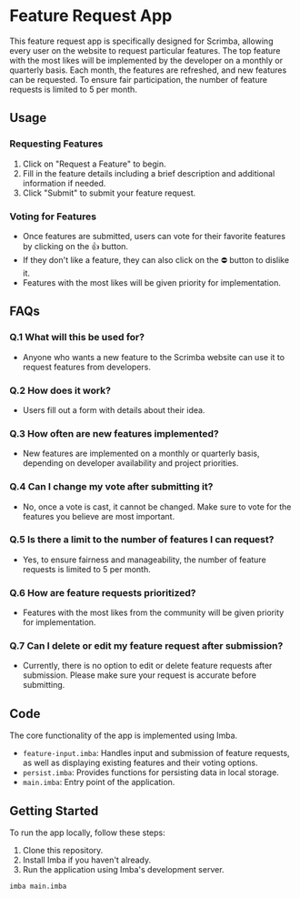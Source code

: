 # Feature Request App

This feature request app is specifically designed for Scrimba, allowing every user on the website to request particular features. The top feature with the most likes will be implemented by the developer on a monthly or quarterly basis. Each month, the features are refreshed, and new features can be requested. To ensure fair participation, the number of feature requests is limited to 5 per month.

## Usage

### Requesting Features

1. Click on "Request a Feature" to begin.
2. Fill in the feature details including a brief description and additional information if needed.
3. Click "Submit" to submit your feature request.

### Voting for Features

- Once features are submitted, users can vote for their favorite features by clicking on the 👍 button. 
- If they don't like a feature, they can also click on the ⛔ button to dislike it.
- Features with the most likes will be given priority for implementation.

## FAQs

### Q.1 What will this be used for?
- Anyone who wants a new feature to the Scrimba website can use it to request features from developers.

### Q.2 How does it work?
- Users fill out a form with details about their idea.

### Q.3 How often are new features implemented?
- New features are implemented on a monthly or quarterly basis, depending on developer availability and project priorities.

### Q.4 Can I change my vote after submitting it?
- No, once a vote is cast, it cannot be changed. Make sure to vote for the features you believe are most important.

### Q.5 Is there a limit to the number of features I can request?
- Yes, to ensure fairness and manageability, the number of feature requests is limited to 5 per month.

### Q.6 How are feature requests prioritized?
- Features with the most likes from the community will be given priority for implementation.

### Q.7 Can I delete or edit my feature request after submission?
- Currently, there is no option to edit or delete feature requests after submission. Please make sure your request is accurate before submitting.

## Code

The core functionality of the app is implemented using Imba.

- `feature-input.imba`: Handles input and submission of feature requests, as well as displaying existing features and their voting options.
- `persist.imba`: Provides functions for persisting data in local storage.
- `main.imba`: Entry point of the application.

## Getting Started

To run the app locally, follow these steps:

1. Clone this repository.
2. Install Imba if you haven't already.
3. Run the application using Imba's development server.

```bash
imba main.imba
